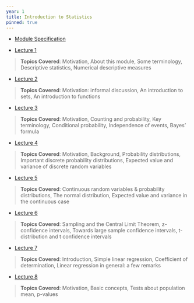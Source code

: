 ```yaml
---
year: 1
title: Introduction to Statistics
pinned: true
---
```

- [Module Specification](https://drive.google.com/file/d/12dP-quAgql7VflV50xD0nwWdl_uN-q2k/view?usp=sharing)

- [Lecture 1](https://drive.google.com/file/d/1EpnmMcuWBM3SG6VU8ZMM15JiGhMQum4R/view?usp=sharing)
> **Topics Covered**: Motivation, About this module, Some terminology, Descriptive statistics, Numerical descriptive measures

- [Lecture 2](https://drive.google.com/file/d/1VcF-l1T-ynO4yZ2j2t7MOneLY3dHIHOZ/view?usp=sharing)
> **Topics Covered**: Motivation: informal discussion, An introduction to sets, An introduction to functions

- [Lecture 3](https://drive.google.com/file/d/1wMeRYo9qkpoWV1eqNeo_duNaDHQNOGBR/view?usp=sharing)
> **Topics Covered**: Motivation, Counting and probability, Key terminology, Conditional probability, Independence of events, Bayes’ formula

- [Lecture 4](https://drive.google.com/file/d/1bu8_ki86MmDXb3kU7JXZpvfUUxr4UuSB/view?usp=sharing)
> **Topics Covered**: Motivation, Background, Probability distributions, Important discrete probability distributions, Expected value and variance of discrete random variables

- [Lecture 5](https://drive.google.com/file/d/1SCl7OJXEClAYg3nuV-eapYIA1-pDNrlj/view?usp=sharing)
> **Topics Covered**: Continuous random variables & probability distributions, The normal distribution, Expected value and variance in the continuous case

- [Lecture 6](https://drive.google.com/file/d/1ubGn-ZGqCNW5oCR2o8IpiodpLQ5CnRJz/view?usp=sharing)
> **Topics Covered**: Sampling and the Central Limit Theorem, z-confidence intervals, Towards large sample confidence intervals, t-distribution and t confidence intervals

- [Lecture 7](https://drive.google.com/file/d/1HB9kLYAt_1lukrVz9guQ1xEmi4blnu76/view?usp=sharing)
> **Topics Covered**: Introduction, Simple linear regression, Coefficient of determination, Linear regression in general: a few remarks

- [Lecture 8](https://drive.google.com/file/d/1vgcplfkLDaBJ8I9LWnFLfZ-y-5jAuCm1/view?usp=sharing)
> **Topics Covered**: Motivation, Basic concepts, Tests about population mean, p-values
